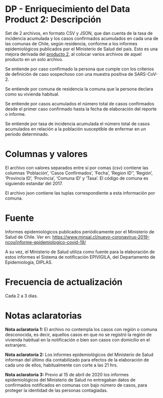 # DP - Enriquecimiento del Data Product 2: Descripción
Set de 2 archivos, en formato CSV y JSON, que dan cuenta de la tasa de incidencia acumulada y los casos confirmados acumulados en cada una de las comunas de Chile, según residencia, conforme a los informes epidemiológicos publicados por el Ministerio de Salud del país. Esto es una mejora derivada del [producto 2](https://github.com/MinCiencia/Datos-COVID19/tree/master/output/producto2), al colocar varios archivos de aquel producto en un solo archivo.

Se entiende por caso confirmado la persona que cumple con los criterios de definición de caso sospechoso con una muestra positiva de SARS-CoV-2.

Se entiende por comuna de residencia la comuna que la persona declara como su vivienda habitual. 

Se entiende por casos acumulados el número total de casos confirmados desde el primer caso confirmado hasta la fecha de elaboración del reporte o informe. 

Se entiende por tasa de incidencia acumulada el número total de casos acumulados en relación a la población susceptible de enfermar en un período determinado. 

# Columnas y valores
El archivo con valores separados entre sí por comas (csv) contiene las columnas ‘Población’, ‘Casos Confirmados’, ‘Fecha’, ‘Region ID’’, ‘Región’, ‘Provincia ID’, ‘Provincia’, ‘Comuna ID’ y ‘Tasa’. El código de comuna es siguiendo estandar del 2017.

El archivo json contiene las tuplas correspondiente a esta información por comuna.

# Fuente
Informes epidemiológicos publicados periódicamente por el Ministerio de Salud de Chile. Ver en:
https://www.minsal.cl/nuevo-coronavirus-2019-ncov/informe-epidemiologico-covid-19/

A su vez, el Ministerio de Salud utiliza como fuente para la elaboración de estos informes el Sistema de notificación EPIVIGILA, del Departamento de Epidemiología, DIPLAS. 

# Frecuencia de actualización
Cada 2 a 3 días. 

# Notas aclaratorias

**Nota aclaratoria 1:** El archivo no contempla los casos con región o comuna desconocida, es decir, aquellos casos en que no se registró la región de vivienda habitual en la notificación o bien son casos con domicilio en el extranjero. 

**Nota aclaratoria 2:**  Los informes epidemiológicos del Ministerio de Salud informan del último día contabilizado para efectos de la elaboración de cada uno de ellos, habitualmente con corte a las 21 hrs. 

**Nota aclaratoria 3:** Previo al 15 de abril de 2020 los informes epidemiológicos del Ministerio de Salud no entregaban datos de confirmados notificados en comunas con bajo número de casos, para proteger la identidad de las personas contagiadas. 

